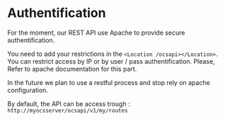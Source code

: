 # Authentification

For the moment, our REST API use Apache to provide secure authentification.

You need to add your restrictions in the `<Location /ocsapi></Location>`. You can restrict access by IP or by user / pass authentification. Please, Refer to apache documentation for this part.

In the future we plan to use a restful process and stop rely on apache configuration.

By default, the API can be access trough : 
`http://myocsserver/ocsapi/v1/my/routes`